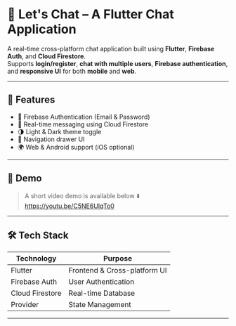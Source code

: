 # 💬 Let's Chat – A Flutter Chat Application

A real-time cross-platform chat application built using **Flutter**, **Firebase Auth**, and **Cloud Firestore**.  
Supports **login/register**, **chat with multiple users**, **Firebase authentication**, and **responsive UI** for both **mobile** and **web**.

---

## 🚀 Features

- 🔐 Firebase Authentication (Email & Password)
- 💬 Real-time messaging using Cloud Firestore
- 🌗 Light & Dark theme toggle
- 🧭 Navigation drawer UI
- 🌍 Web & Android support (iOS optional)

---

## 📸 Demo



> A short video demo is available below ⬇️
https://youtu.be/C5NE6UIqTo0
---

## 🛠️ Tech Stack

| Technology        | Purpose                                |
|-------------------|----------------------------------------|
| Flutter           | Frontend & Cross-platform UI           |
| Firebase Auth     | User Authentication                    |
| Cloud Firestore   | Real-time Database                     |
| Provider          | State Management                       |

---



